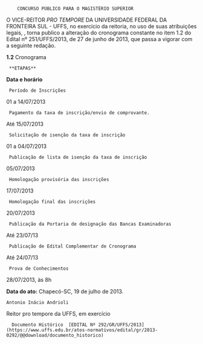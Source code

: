         CONCURSO PÚBLICO PARA O MAGISTÉRIO SUPERIOR  

O VICE-REITOR *PRO TEMPORE* DA UNIVERSIDADE FEDERAL DA FRONTEIRA SUL - UFFS, no exercício da reitoria, no uso de suas atribuições legais, , torna publico a alteração do cronograma constante no item 1.2 do Edital nº 251/UFFS/2013, de 27 de junho de 2013, que passa a vigorar com a seguinte redação.

 **1.2** Cronograma

     **ETAPAS**

   **Data e horário**

     Período de Inscrições

   01 a 14/07/2013

     Pagamento da taxa de inscrição/envio de comprovante.

   Até 15/07/2013

     Solicitação de isenção da taxa de inscrição

   01 a 04/07/2013

     Publicação de lista de isenção da taxa de inscrição

   05/07/2013

     Homologação provisória das inscrições

   17/07/2013

     Homologação final das inscrições

   20/07/2013

     Publicação da Portaria de designação das Bancas Examinadoras

   Até 23/07/13

     Publicação de Edital Complementar de Cronograma

   Até 24/07/13

     Prova de Conhecimentos

   28/07/2013, às 8h

      

  

   **Data do ato:** Chapecó-SC, 19 de julho de 2013.   
 

    Antonio Inácio Andrioli   
 Reitor pro tempore da UFFS, em exercício 

      Documento Histórico  [EDITAL Nº 292/GR/UFFS/2013](https://www.uffs.edu.br/atos-normativos/edital/gr/2013-0292/@@download/documento_historico)     
      